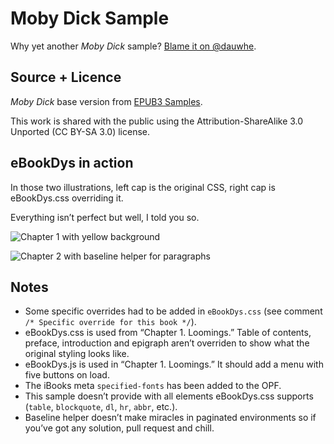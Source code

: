 # Moby Dick Sample

Why yet another *Moby Dick* sample? [Blame it on @dauwhe](https://twitter.com/dauwhe/status/717716010325950464).

## Source + Licence

*Moby Dick* base version from [EPUB3 Samples](http://idpf.github.io/epub3-samples/samples.html).

This work is shared with the public using the Attribution-ShareAlike 3.0 Unported (CC BY-SA 3.0) license.

## eBookDys in action

In those two illustrations, left cap is the original CSS, right cap is eBookDys.css overriding it.

Everything isn’t perfect but well, I told you so.

![Chapter 1 with yellow background](https://github.com/JayPanoz/eBookDys/raw/master/Samples/assets/diff1.png)

![Chapter 2 with baseline helper for paragraphs](https://github.com/JayPanoz/eBookDys/raw/master/Samples/assets/diff2.png)

## Notes

- Some specific overrides had to be added in `eBookDys.css` (see comment `/* Specific override for this book */`).
- eBookDys.css is used from “Chapter 1. Loomings.” Table of contents, preface, introduction and epigraph aren’t overriden to show what the original styling looks like.
- eBookDys.js is used in “Chapter 1. Loomings.” It should add a menu with five buttons on load.
- The iBooks meta `specified-fonts` has been added to the OPF.
- This sample doesn’t provide with all elements eBookDys.css supports (`table`, `blockquote`, `dl`, `hr`, `abbr`, etc.).
- Baseline helper doesn’t make miracles in paginated environments so if you’ve got any solution, pull request and chill.
